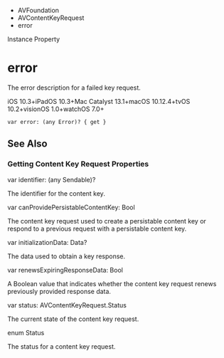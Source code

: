 

- AVFoundation
- AVContentKeyRequest
-  error 

Instance Property

# error

The error description for a failed key request.

iOS 10.3+iPadOS 10.3+Mac Catalyst 13.1+macOS 10.12.4+tvOS 10.2+visionOS 1.0+watchOS 7.0+

``` source
var error: (any Error)? { get }
```

## See Also

### Getting Content Key Request Properties

var identifier: (any Sendable)?

The identifier for the content key.

var canProvidePersistableContentKey: Bool

The content key request used to create a persistable content key or respond to a previous request with a persistable content key.

var initializationData: Data?

The data used to obtain a key response.

var renewsExpiringResponseData: Bool

A Boolean value that indicates whether the content key request renews previously provided response data.

var status: AVContentKeyRequest.Status

The current state of the content key request.

enum Status

The status for a content key request.

